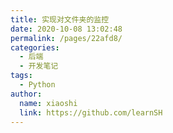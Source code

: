 ```yaml
---
title: 实现对文件夹的监控
date: 2020-10-08 13:02:48
permalink: /pages/22afd8/
categories:
  - 后端
  - 开发笔记
tags: 
  - Python
author:
  name: xiaoshi
  link: https://github.com/learnSH
---
```

